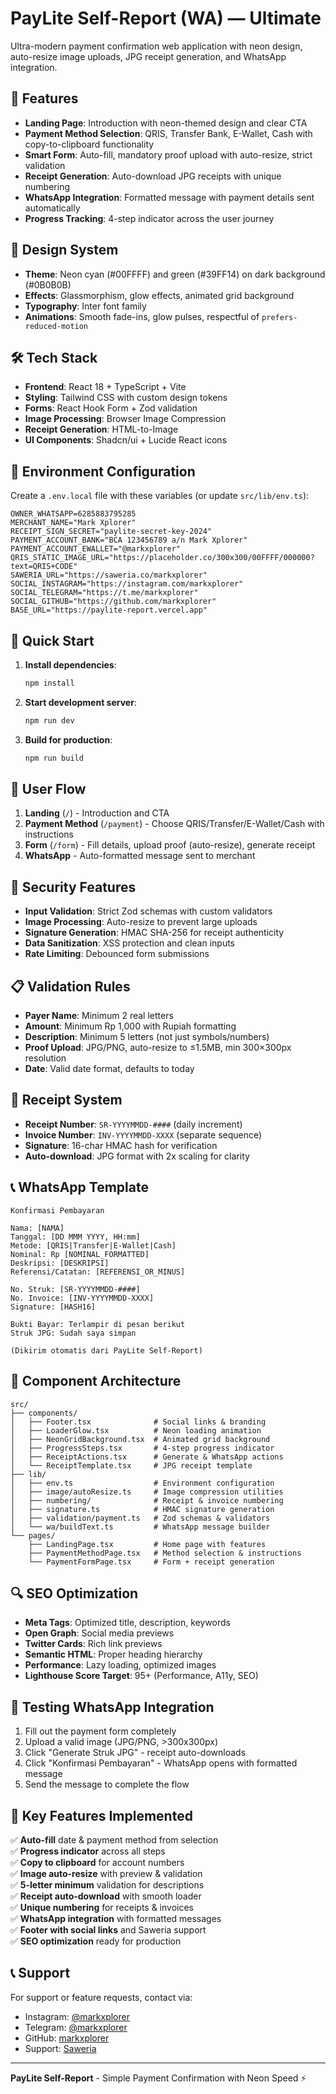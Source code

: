# PayLite Self-Report (WA) — Ultimate

Ultra-modern payment confirmation web application with neon design, auto-resize image uploads, JPG receipt generation, and WhatsApp integration.

## 🎯 Features

- **Landing Page**: Introduction with neon-themed design and clear CTA
- **Payment Method Selection**: QRIS, Transfer Bank, E-Wallet, Cash with copy-to-clipboard functionality
- **Smart Form**: Auto-fill, mandatory proof upload with auto-resize, strict validation
- **Receipt Generation**: Auto-download JPG receipts with unique numbering
- **WhatsApp Integration**: Formatted message with payment details sent automatically
- **Progress Tracking**: 4-step indicator across the user journey

## 🎨 Design System

- **Theme**: Neon cyan (#00FFFF) and green (#39FF14) on dark background (#0B0B0B)
- **Effects**: Glassmorphism, glow effects, animated grid background
- **Typography**: Inter font family
- **Animations**: Smooth fade-ins, glow pulses, respectful of `prefers-reduced-motion`

## 🛠 Tech Stack

- **Frontend**: React 18 + TypeScript + Vite
- **Styling**: Tailwind CSS with custom design tokens
- **Forms**: React Hook Form + Zod validation
- **Image Processing**: Browser Image Compression
- **Receipt Generation**: HTML-to-Image
- **UI Components**: Shadcn/ui + Lucide React icons

## 🔧 Environment Configuration

Create a `.env.local` file with these variables (or update `src/lib/env.ts`):

```env
OWNER_WHATSAPP=6285883795285
MERCHANT_NAME="Mark Xplorer"
RECEIPT_SIGN_SECRET="paylite-secret-key-2024"
PAYMENT_ACCOUNT_BANK="BCA 123456789 a/n Mark Xplorer"
PAYMENT_ACCOUNT_EWALLET="@markxplorer"
QRIS_STATIC_IMAGE_URL="https://placeholder.co/300x300/00FFFF/000000?text=QRIS+CODE"
SAWERIA_URL="https://saweria.co/markxplorer"
SOCIAL_INSTAGRAM="https://instagram.com/markxplorer"
SOCIAL_TELEGRAM="https://t.me/markxplorer"
SOCIAL_GITHUB="https://github.com/markxplorer"
BASE_URL="https://paylite-report.vercel.app"
```

## 🚀 Quick Start

1. **Install dependencies**:
   ```bash
   npm install
   ```

2. **Start development server**:
   ```bash
   npm run dev
   ```

3. **Build for production**:
   ```bash
   npm run build
   ```

## 📱 User Flow

1. **Landing** (`/`) - Introduction and CTA
2. **Payment Method** (`/payment`) - Choose QRIS/Transfer/E-Wallet/Cash with instructions
3. **Form** (`/form`) - Fill details, upload proof (auto-resize), generate receipt
4. **WhatsApp** - Auto-formatted message sent to merchant

## 🔐 Security Features

- **Input Validation**: Strict Zod schemas with custom validators
- **Image Processing**: Auto-resize to prevent large uploads
- **Signature Generation**: HMAC SHA-256 for receipt authenticity
- **Data Sanitization**: XSS protection and clean inputs
- **Rate Limiting**: Debounced form submissions

## 📋 Validation Rules

- **Payer Name**: Minimum 2 real letters
- **Amount**: Minimum Rp 1,000 with Rupiah formatting
- **Description**: Minimum 5 letters (not just symbols/numbers)
- **Proof Upload**: JPG/PNG, auto-resize to ≤1.5MB, min 300×300px resolution
- **Date**: Valid date format, defaults to today

## 🧾 Receipt System

- **Receipt Number**: `SR-YYYYMMDD-####` (daily increment)
- **Invoice Number**: `INV-YYYYMMDD-XXXX` (separate sequence)
- **Signature**: 16-char HMAC hash for verification
- **Auto-download**: JPG format with 2x scaling for clarity

## 📞 WhatsApp Template

```
Konfirmasi Pembayaran

Nama: [NAMA]
Tanggal: [DD MMM YYYY, HH:mm]
Metode: [QRIS|Transfer|E-Wallet|Cash]
Nominal: Rp [NOMINAL_FORMATTED]
Deskripsi: [DESKRIPSI]
Referensi/Catatan: [REFERENSI_OR_MINUS]

No. Struk: [SR-YYYYMMDD-####]
No. Invoice: [INV-YYYYMMDD-XXXX]
Signature: [HASH16]

Bukti Bayar: Terlampir di pesan berikut
Struk JPG: Sudah saya simpan

(Dikirim otomatis dari PayLite Self-Report)
```

## 🎨 Component Architecture

```
src/
├── components/
│   ├── Footer.tsx              # Social links & branding
│   ├── LoaderGlow.tsx          # Neon loading animation
│   ├── NeonGridBackground.tsx  # Animated grid background
│   ├── ProgressSteps.tsx       # 4-step progress indicator
│   ├── ReceiptActions.tsx      # Generate & WhatsApp actions
│   └── ReceiptTemplate.tsx     # JPG receipt template
├── lib/
│   ├── env.ts                  # Environment configuration
│   ├── image/autoResize.ts     # Image compression utilities
│   ├── numbering/              # Receipt & invoice numbering
│   ├── signature.ts            # HMAC signature generation
│   ├── validation/payment.ts   # Zod schemas & validators
│   └── wa/buildText.ts         # WhatsApp message builder
└── pages/
    ├── LandingPage.tsx         # Home page with features
    ├── PaymentMethodPage.tsx   # Method selection & instructions
    └── PaymentFormPage.tsx     # Form + receipt generation
```

## 🔍 SEO Optimization

- **Meta Tags**: Optimized title, description, keywords
- **Open Graph**: Social media previews
- **Twitter Cards**: Rich link previews
- **Semantic HTML**: Proper heading hierarchy
- **Performance**: Lazy loading, optimized images
- **Lighthouse Score Target**: 95+ (Performance, A11y, SEO)

## 🧪 Testing WhatsApp Integration

1. Fill out the payment form completely
2. Upload a valid image (JPG/PNG, >300x300px)
3. Click "Generate Struk JPG" - receipt auto-downloads
4. Click "Konfirmasi Pembayaran" - WhatsApp opens with formatted message
5. Send the message to complete the flow

## 🎯 Key Features Implemented

✅ **Auto-fill** date & payment method from selection  
✅ **Progress indicator** across all steps  
✅ **Copy to clipboard** for account numbers  
✅ **Image auto-resize** with preview & validation  
✅ **5-letter minimum** validation for descriptions  
✅ **Receipt auto-download** with smooth loader  
✅ **Unique numbering** for receipts & invoices  
✅ **WhatsApp integration** with formatted messages  
✅ **Footer with social links** and Saweria support  
✅ **SEO optimization** ready for production  

## 📞 Support

For support or feature requests, contact via:
- Instagram: [@markxplorer](https://instagram.com/markxplorer)
- Telegram: [@markxplorer](https://t.me/markxplorer)
- GitHub: [markxplorer](https://github.com/markxplorer)
- Support: [Saweria](https://saweria.co/markxplorer)

---

**PayLite Self-Report** - Simple Payment Confirmation with Neon Speed ⚡